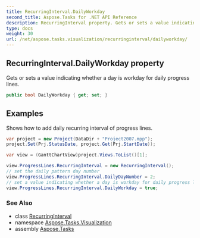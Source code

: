 ```yaml
---
title: RecurringInterval.DailyWorkday
second_title: Aspose.Tasks for .NET API Reference
description: RecurringInterval property. Gets or sets a value indicating whether a day is workday for daily progress lines
type: docs
weight: 30
url: /net/aspose.tasks.visualization/recurringinterval/dailyworkday/
---
```

## RecurringInterval.DailyWorkday property

Gets or sets a value indicating whether a day is workday for daily progress lines.

```csharp
public bool DailyWorkday { get; set; }
```

## Examples

Shows how to add daily recurring interval of progress lines.

```csharp
var project = new Project(DataDir + "Project2007.mpp");
project.Set(Prj.StatusDate, project.Get(Prj.StartDate));

var view = (GanttChartView)project.Views.ToList()[1];

view.ProgressLines.RecurringInterval = new RecurringInterval();
// set the daily pattern day number
view.ProgressLines.RecurringInterval.DailyDayNumber = 2;
// set a value indicating whether a day is workday for daily progress lines.
view.ProgressLines.RecurringInterval.DailyWorkday = true;
```

### See Also

* class [RecurringInterval](../)
* namespace [Aspose.Tasks.Visualization](../../recurringinterval/)
* assembly [Aspose.Tasks](../../../)


